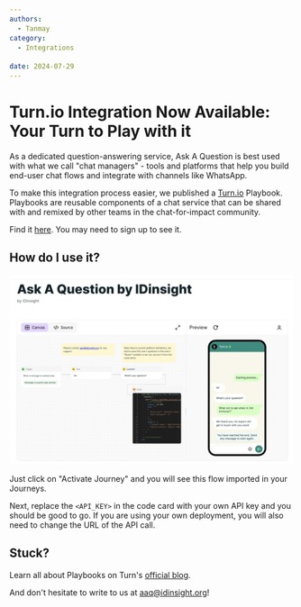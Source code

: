 ```yaml
---
authors:
  - Tanmay
category:
  - Integrations

date: 2024-07-29
---
```

# Turn.io Integration Now Available: Your Turn to Play with it

As a dedicated question-answering service, Ask A Question is best used with what we call "chat managers" - tools and platforms that help you build end-user chat flows and integrate with channels like WhatsApp. 

To make this integration process easier, we published a [Turn.io](https://turn.io) Playbook. Playbooks are reusable components of a chat service that can be shared with and remixed by other teams in the chat-for-impact community. 

<!-- more -->

Find it [here](https://whatsapp.turn.io/app/playbooks/db700074-7db3-4cfb-b73c-87e628ddc1d2). You may need to sign up to see it.

## How do I use it?

![AAQ Turn](../images/aaq-turn.png)

Just click on "Activate Journey" and you will see this flow imported in your Journeys.

Next, replace the `<API_KEY>` in the code card with your own API key and you should be good to go. If you are using your own deployment, you will also need to change the URL of the API call.

## Stuck?

Learn all about Playbooks on Turn's [official blog](https://learn.turn.io/l/en/article/yojnmrvosq-community-playbooks-alpha).

And don't hesitate to write to us at [aaq@idinsight.org](mailto:aaq@idinsight.org)!
